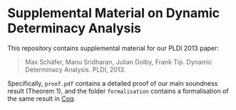 Supplemental Material on Dynamic Determinacy Analysis
=====================================================

This repository contains supplemental material for our PLDI 2013 paper:

> Max Schäfer, Manu Sridharan, Julian Dolby, Frank Tip. Dynamic Determinacy Analysis.
> PLDI, 2013.

Specifically, `proof.pdf` contains a detailed proof of our main soundness result (Theorem 1),
and the folder `formalisation` contains a formalisation of the same result in [Coq](http://coq.inria.fr/).
